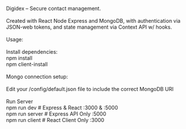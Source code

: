 Digidex – Secure contact management.<br/>
<br/>
Created with React Node Express and MongoDB, with authentication via JSON-web tokens, and state management via Context API w/ hooks.<br/> 
<br/>
Usage:<br/>
<br/>
Install dependencies:<br/>
npm install<br/>
npm client-install<br/>
<br/>
Mongo connection setup:<br/>
<br/>
Edit your /config/default.json file to include the correct MongoDB URI<br/>
<br/>
Run Server<br/>
npm run dev     # Express & React :3000 & :5000<br/>
npm run server  # Express API Only :5000<br/>
npm run client  # React Client Only :3000<br/>
